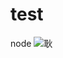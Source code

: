 # test
node
![耿](https://shitu-query-gz.gz.bcebos.com/2025-06-21/16/ede3c0814215a51e?authorization=bce-auth-v1%2F7e22d8caf5af46cc9310f1e3021709f3%2F2025-06-21T08%3A18%3A02Z%2F300%2Fhost%2F84decd7250f5b9f12468490ae27a8bed0f8edd131e8d99d4d9a0b264993a0c7e)